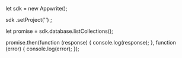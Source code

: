 let sdk = new Appwrite();

sdk
    .setProject('')
;

let promise = sdk.database.listCollections();

promise.then(function (response) {
    console.log(response);
}, function (error) {
    console.log(error);
});